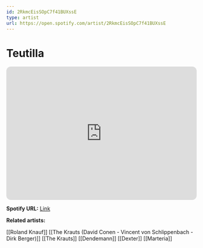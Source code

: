 ```yaml
---
id: 2RkmcEisSOpC7f41BUXssE
type: artist
url: https://open.spotify.com/artist/2RkmcEisSOpC7f41BUXssE
---
```

# Teutilla

<iframe style="border-radius:12px" src="https://open.spotify.com/embed/artist/2RkmcEisSOpC7f41BUXssE" width="100%" height="352" frameBorder="0" allowfullscreen="" allow="autoplay; clipboard-write; encrypted-media; fullscreen; picture-in-picture" loading="lazy"></iframe>

**Spotify URL:** [Link](https://open.spotify.com/artist/2RkmcEisSOpC7f41BUXssE)

**Related artists:**

[[Roland Knauf]]
[[The Krauts (David Conen - Vincent von Schlippenbach - Dirk Berger)]]
[[The Krauts]]
[[Dendemann]]
[[Dexter]]
[[Marteria]]
